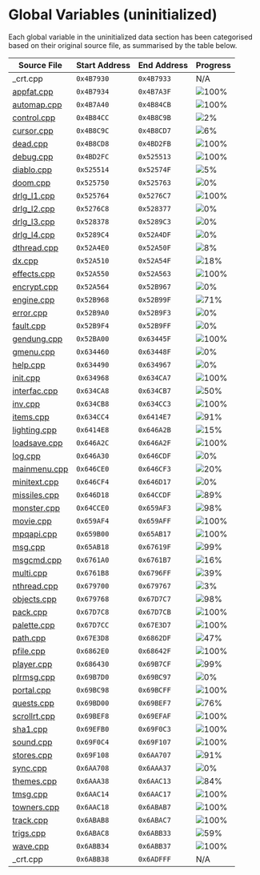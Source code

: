 # Global Variables (uninitialized)

Each global variable in the uninitialized data section has been categorised based on their original source file, as summarised by the table below.

| Source File                | Start Address | End Address | Progress                                                        |
|----------------------------|---------------|-------------|-----------------------------------------------------------------|
| _crt.cpp                   | `0x4B7930`    | `0x4B7933`  | N/A                                                             |
| [appfat.cpp](appfat.h)     | `0x4B7934`    | `0x4B7A3F`  | ![100%](http://progressed.io/bar/100 "(268/268 bytes)")         |
| [automap.cpp](automap.h)   | `0x4B7A40`    | `0x4B84CB`  | ![100%](http://progressed.io/bar/100 "(2700/2700 bytes)")       |
| [control.cpp](control.h)   | `0x4B84CC`    | `0x4B8C9B`  | ![2%](http://progressed.io/bar/2 "(56/2000 bytes)")             |
| [cursor.cpp](cursor.h)     | `0x4B8C9C`    | `0x4B8CD7`  | ![6%](http://progressed.io/bar/6 "(4/60 bytes)")                |
| [dead.cpp](dead.h)         | `0x4B8CD8`    | `0x4BD2FB`  | ![100%](http://progressed.io/bar/100 "(17956/17956 bytes)")     |
| [debug.cpp](debug.h)       | `0x4BD2FC`    | `0x525513`  | ![100%](http://progressed.io/bar/100 "(426520/426520 bytes)")   |
| [diablo.cpp](diablo.h)     | `0x525514`    | `0x52574F`  | ![5%](http://progressed.io/bar/5 "(32/572 bytes)")              |
| [doom.cpp](doom.h)         | `0x525750`    | `0x525763`  | ![0%](http://progressed.io/bar/0 "(0/20 bytes)")                |
| [drlg_l1.cpp](drlg_l1.h)   | `0x525764`    | `0x5276C7`  | ![100%](http://progressed.io/bar/100 "(8036/8036 bytes)")       |
| [drlg_l2.cpp](drlg_l2.h)   | `0x5276C8`    | `0x528377`  | ![0%](http://progressed.io/bar/0 "(0/3248 bytes)")              |
| [drlg_l3.cpp](drlg_l3.h)   | `0x528378`    | `0x5289C3`  | ![0%](http://progressed.io/bar/0 "(0/1612 bytes)")              |
| [drlg_l4.cpp](drlg_l4.h)   | `0x5289C4`    | `0x52A4DF`  | ![0%](http://progressed.io/bar/0 "(0/6940 bytes)")              |
| [dthread.cpp](dthread.h)   | `0x52A4E0`    | `0x52A50F`  | ![8%](http://progressed.io/bar/8 "(4/48 bytes)")                |
| [dx.cpp](dx.h)             | `0x52A510`    | `0x52A54F`  | ![18%](http://progressed.io/bar/18 "(12/64 bytes)")             |
| [effects.cpp](effects.h)   | `0x52A550`    | `0x52A563`  | ![100%](http://progressed.io/bar/100 "(20/20 bytes)")           |
| [encrypt.cpp](encrypt.h)   | `0x52A564`    | `0x52B967`  | ![0%](http://progressed.io/bar/0 "(0/5124 bytes)")              |
| [engine.cpp](engine.h)     | `0x52B968`    | `0x52B99F`  | ![71%](http://progressed.io/bar/71 "(40/56 bytes)")             |
| [error.cpp](error.h)       | `0x52B9A0`    | `0x52B9F3`  | ![0%](http://progressed.io/bar/0 "(0/84 bytes)")                |
| [fault.cpp](fault.h)       | `0x52B9F4`    | `0x52B9FF`  | ![0%](http://progressed.io/bar/0 "(0/12 bytes)")                |
| [gendung.cpp](gendung.h)   | `0x52BA00`    | `0x63445F`  | ![100%](http://progressed.io/bar/100 "(1084000/1084000 bytes)") |
| [gmenu.cpp](gmenu.h)       | `0x634460`    | `0x63448F`  | ![0%](http://progressed.io/bar/0 "(0/48 bytes)")                |
| [help.cpp](help.h)         | `0x634490`    | `0x634967`  | ![0%](http://progressed.io/bar/0 "(0/1240 bytes)")              |
| [init.cpp](init.h)         | `0x634968`    | `0x634CA7`  | ![100%](http://progressed.io/bar/100 "(832/832 bytes)")         |
| [interfac.cpp](interfac.h) | `0x634CA8`    | `0x634CB7`  | ![50%](http://progressed.io/bar/50 "(8/16 bytes)")              |
| [inv.cpp](inv.h)           | `0x634CB8`    | `0x634CC3`  | ![100%](http://progressed.io/bar/100 "(12/12 bytes)")           |
| [items.cpp](items.h)       | `0x634CC4`    | `0x6414E7`  | ![91%](http://progressed.io/bar/91 "(47104/51236 bytes)")       |
| [lighting.cpp](lighting.h) | `0x6414E8`    | `0x646A2B`  | ![15%](http://progressed.io/bar/15 "(3333/21828 bytes)")        |
| [loadsave.cpp](loadsave.h) | `0x646A2C`    | `0x646A2F`  | ![100%](http://progressed.io/bar/100 "(4/4 bytes)")             |
| [log.cpp](log.h)           | `0x646A30`    | `0x646CDF`  | ![0%](http://progressed.io/bar/0 "(4/688 bytes)")               |
| [mainmenu.cpp](mainmenu.h) | `0x646CE0`    | `0x646CF3`  | ![20%](http://progressed.io/bar/20 "(4/20 bytes)")              |
| [minitext.cpp](minitext.h) | `0x646CF4`    | `0x646D17`  | ![0%](http://progressed.io/bar/0 "(0/36 bytes)")                |
| [missiles.cpp](missiles.h) | `0x646D18`    | `0x64CCDF`  | ![89%](http://progressed.io/bar/89 "(22000/24520 bytes)")       |
| [monster.cpp](monster.h)   | `0x64CCE0`    | `0x659AF3`  | ![98%](http://progressed.io/bar/98 "(51736/52756 bytes)")       |
| [movie.cpp](movie.h)       | `0x659AF4`    | `0x659AFF`  | ![100%](http://progressed.io/bar/100 "(12/12 bytes)")           |
| [mpqapi.cpp](mpqapi.h)     | `0x659B00`    | `0x65AB17`  | ![100%](http://progressed.io/bar/100 "(4120/4120 bytes)")       |
| [msg.cpp](msg.h)           | `0x65AB18`    | `0x67619F`  | ![99%](http://progressed.io/bar/99 "(112203/112264 bytes)")     |
| [msgcmd.cpp](msgcmd.h)     | `0x6761A0`    | `0x6761B7`  | ![16%](http://progressed.io/bar/16 "(4/24 bytes)")              |
| [multi.cpp](multi.h)       | `0x6761B8`    | `0x6796FF`  | ![39%](http://progressed.io/bar/39 "(5325/13640 bytes)")        |
| [nthread.cpp](nthread.h)   | `0x679700`    | `0x679767`  | ![3%](http://progressed.io/bar/3 "(4/104 bytes)")               |
| [objects.cpp](objects.h)   | `0x679768`    | `0x67D7C7`  | ![98%](http://progressed.io/bar/98 "(16300/16480 bytes)")       |
| [pack.cpp](pack.h)         | `0x67D7C8`    | `0x67D7CB`  | ![100%](http://progressed.io/bar/100 "(4/4 bytes)")             |
| [palette.cpp](palette.h)   | `0x67D7CC`    | `0x67E3D7`  | ![100%](http://progressed.io/bar/100 "(3084/3084 bytes)")       |
| [path.cpp](path.h)         | `0x67E3D8`    | `0x6862DF`  | ![47%](http://progressed.io/bar/47 "(15600/32520 bytes)")       |
| [pfile.cpp](pfile.h)       | `0x6862E0`    | `0x68642F`  | ![100%](http://progressed.io/bar/100 "(336/336 bytes)")         |
| [player.cpp](player.h)     | `0x686430`    | `0x69B7CF`  | ![99%](http://progressed.io/bar/99 "(86884/86944 bytes)")       |
| [plrmsg.cpp](plrmsg.h)     | `0x69B7D0`    | `0x69BC97`  | ![0%](http://progressed.io/bar/0 "(0/1224 bytes)")              |
| [portal.cpp](portal.h)     | `0x69BC98`    | `0x69BCFF`  | ![100%](http://progressed.io/bar/100 "(104/104 bytes)")         |
| [quests.cpp](quests.h)     | `0x69BD00`    | `0x69BEF7`  | ![76%](http://progressed.io/bar/76 "(388/504 bytes)")           |
| [scrollrt.cpp](scrollrt.h) | `0x69BEF8`    | `0x69EFAF`  | ![100%](http://progressed.io/bar/100 "(12472/12472 bytes)")     |
| [sha1.cpp](sha1.h)         | `0x69EFB0`    | `0x69F0C3`  | ![100%](http://progressed.io/bar/100 "(276/276 bytes)")         |
| [sound.cpp](sound.h)       | `0x69F0C4`    | `0x69F107`  | ![100%](http://progressed.io/bar/100 "(68/68 bytes)")           |
| [stores.cpp](stores.h)     | `0x69F108`    | `0x6AA707`  | ![91%](http://progressed.io/bar/91 "(42696/46592 bytes)")       |
| [sync.cpp](sync.h)         | `0x6AA708`    | `0x6AAA37`  | ![0%](http://progressed.io/bar/0 "(0/816 bytes)")               |
| [themes.cpp](themes.h)     | `0x6AAA38`    | `0x6AAC13`  | ![84%](http://progressed.io/bar/84 "(400/476 bytes)")           |
| [tmsg.cpp](tmsg.h)         | `0x6AAC14`    | `0x6AAC17`  | ![100%](http://progressed.io/bar/100 "(4/4 bytes)")             |
| [towners.cpp](towners.h)   | `0x6AAC18`    | `0x6ABAB7`  | ![100%](http://progressed.io/bar/100 "(3744/3744 bytes)")       |
| [track.cpp](track.h)       | `0x6ABAB8`    | `0x6ABAC7`  | ![100%](http://progressed.io/bar/100 "(16/16 bytes)")           |
| [trigs.cpp](trigs.h)       | `0x6ABAC8`    | `0x6ABB33`  | ![59%](http://progressed.io/bar/59 "(64/108 bytes)")            |
| [wave.cpp](wave.h)         | `0x6ABB34`    | `0x6ABB37`  | ![100%](http://progressed.io/bar/100 "(4/4 bytes)")             |
| _crt.cpp                   | `0x6ABB38`    | `0x6ADFFF`  | N/A                                                             |

